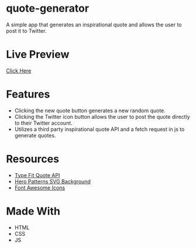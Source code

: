 # quote-generator
A simple app that generates an inspirational quote and allows the user to post it to Twitter.
<br>
<h1>Live Preview</h1>
<a href="https://sarahschuller.github.io/quote-generator/" target="blank">Click Here</a>
<br>
<h1>Features</h1>
<ul>
<li>Clicking the new quote button generates a new random quote.</li>
<li>Clicking the Twitter icon button allows the user to post the quote directly to their Twitter account.</li>
<li>Utilizes a third party inspirational quote API and a fetch request in js to generate quotes.</li>
</ul>

<h1>Resources</h1>
<ul>
<li>
<a href="https://type.fit/" target="blank">Type Fit Quote API</a>
</li>
<li>
<a href="https://heropatterns.com/" target="blank">Hero Patterns SVG Background</a>
</li>
<li>
<a href="https://fontawesome.com/v6.0/icons" target="blank">Font Awesome Icons</a>
</li>
</ul>

<h1>Made With</h1>
<ul>
<li>HTML</li>
<li>CSS</li>
<li>JS</li>
